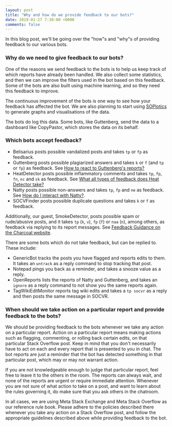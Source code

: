 ```yaml
---
layout: post
title: "Why and how do we provide feedback to our bots?"
date: 2019-01-27 7:30:00 +0000
comments: false
---
```


In this blog post, we'll be going over the "how"s and "why"s of providing feedback to our various bots.

### Why do we need to give feedback to our bots? 

One of the reasons we send feedback to the bots is to help us keep track of which reports have already been handled. We also collect some statistics, and then we can improve the filters used in the bot based on this feedback. Some of the bots are also built using machine learning, and so they need this feedback to improve.

The continuous improvement of the bots is one way to see how your feedback has affected the bot. We are also planning to start using [SOPlotics](https://github.com/SOBotics/SOPlotics) to generate graphs and visualisations of the data.

The bots do log this data. Some bots, like Guttenberg, send the data to a dashboard like CopyPastor, which stores the data on its behalf. 


### Which bots accept feedback? 

 - Belisarius posts possible vandalized posts and takes `tp` or `fp` as feedback.
 - Guttenberg posts possible plagiarized answers and takes `k` or `f` (and `tp` or `fp`) as feedback. See [How to react to Guttenberg's reports?](https://github.com/SOBotics/Guttenberg/blob/master/feedback.md)
 - HeatDetector posts possible inflammatory comments and takes `tp`, `fp`, `fn`, `nc` and `sk` as feedback. See [What all types of feedback does Heat Detector take?](https://github.com/SOBotics/HeatDetector/wiki/Feedback)
 - Natty posts possible non-answers and takes `tp`, `fp` and `ne` as feedback. See [How do I interact with Natty?](https://natty.sobotics.org/interacting). 
 - SOCVFinder posts possible duplicate questions and takes `k` or `f` as feedback. 

Additionally, our guest, SmokeDetector, posts possible spam or rude/abusive posts, and it takes `tp` (`k`, `v`), `fp` (`f`) or `naa` (`n`), among others, as feedback via replying to its report messages. See [Feedback Guidance on the Charcoal website](https://charcoal-se.org/smokey/Feedback-Guidance).
                                                                                                                                                                                               

There are some bots which do not take feedback, but can be replied to. These include: 

 - GenericBot tracks the posts you have flagged and reports edits to them. It takes an `untrack` as a reply command to stop tracking that post. 
 - Notepad pings you back as a reminder, and takes a snooze value as a reply. 
 - OpenReports lists the reports of Natty and Guttenberg, and takes an `ignore` as a reply command to not show you the same reports again.  
 - TagWikiEditMonitor reports tag wiki edits and takes a `tp socvr` as a reply and then posts the same message in SOCVR.

### When should we take action on a particular report and provide feedback to the bots? 

We should be providing feedback to the bots whenever we take any action on a particular report. Action on a particular report means making actions such as flagging, commenting, or rolling back certain edits, on that particular Stack Overflow post. Keep in mind that you don't necessarily have to act on each and every report that is presented to you in chat. The bot reports are just a reminder that the bot has detected something in that particular post, which may or may not warrant action. 

If you are not knowledgeable enough to judge that particular report, feel free to leave it to the others in the room. The reports can always wait, and none of the reports are urgent or require immediate attention. Whenever you are not sure of what action to take on a post, and want to learn about the rules governing it, do make sure that you ask others in the chatroom.
 
 In all cases, we are using Meta Stack Exchange and Meta Stack Overflow as our reference rule book. Please adhere to the policies described there whenever you take any action on a Stack Overflow post, and follow the appropriate guidelines described above while providing feedback to the bot.
 
